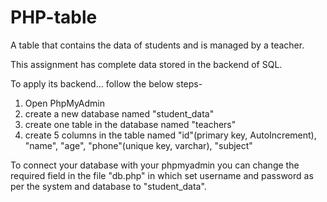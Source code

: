 # PHP-table
A table that contains the data of students and is managed by a teacher.

This assignment has complete data stored in the backend of SQL.

To apply its backend... follow the below steps-
1. Open PhpMyAdmin
2. create a new database named "student_data"
3. create one table in the database named "teachers"
4. create 5 columns in the table named "id"(primary key, AutoIncrement), "name", "age", "phone"(unique key, varchar), "subject"


To connect your database with your phpmyadmin you can change the required field in the file "db.php" in which set username and password as per the system and database to "student_data".
